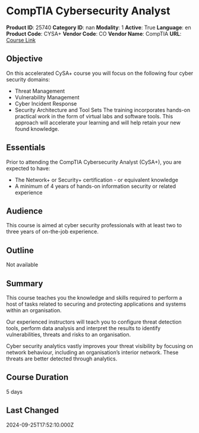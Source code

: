 # CompTIA Cybersecurity Analyst

**Product ID**: 25740
**Category ID**: nan
**Modality**: 1
**Active**: True
**Language**: en
**Product Code**: CYSA+
**Vendor Code**: CO
**Vendor Name**: CompTIA
**URL**: [Course Link](https://www.fastlaneus.com/course/25740)

## Objective
On this accelerated CySA+ course you will focus on the following four cyber security domains:


- Threat Management
- Vulnerability Management
- Cyber Incident Response
- Security Architecture and Tool Sets
The training incorporates hands-on practical work in the form of virtual labs and software tools. This approach will accelerate your learning and will help retain your new found knowledge.

## Essentials
Prior to attending the CompTIA Cybersecurity Analyst (CySA+), you are expected to have:


- The Network+ or Security+ certification - or equivalent knowledge
- A minimum of 4 years of hands-on information security or related experience

## Audience
This course is aimed at cyber security professionals with at least two to three years of on-the-job experience.

## Outline
Not available

## Summary
This course teaches you the knowledge and skills required to perform a host of tasks related to securing and protecting applications and systems within an organisation.

Our experienced instructors will teach you to configure threat detection tools, perform data analysis and interpret the results to identify vulnerabilities, threats and risks to an organisation.

Cyber security analytics vastly improves your threat visibility by focusing on network behaviour, including an organisation’s interior network. These threats are better detected through analytics.

## Course Duration
5 days

## Last Changed
2024-09-25T17:52:10.000Z
